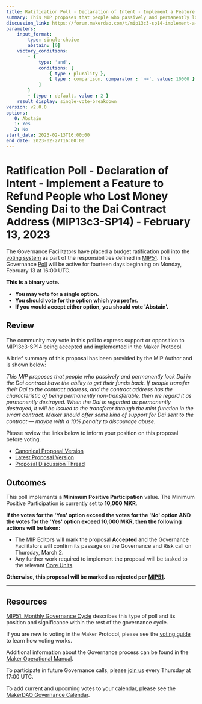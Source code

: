 ```yaml
---
title: Ratification Poll - Declaration of Intent - Implement a Feature to Refund People who Lost Money Sending Dai to the Dai Contract Address (MIP13c3-SP14) - February 13, 2023
summary: This MIP proposes that people who passively and permanently lock Dai in the Dai contract have the ability to get their funds back.
discussion_link: https://forum.makerdao.com/t/mip13c3-sp14-implement-a-feature-to-refund-people-who-lost-money-sending-dai-to-the-dai-contract-address/19605
parameters:
    input_format:
        type: single-choice
        abstain: [0]
    victory_conditions:
        - {
            type: 'and',
            conditions: [
                { type : plurality },
                { type : comparison, comparator : '>=', value: 10000 }
            ]
        }
        - {type : default, value : 2 }
    result_display: single-vote-breakdown
version: v2.0.0
options:
   0: Abstain
   1: Yes
   2: No
start_date: 2023-02-13T16:00:00
end_date: 2023-02-27T16:00:00
---
```

# Ratification Poll - Declaration of Intent - Implement a Feature to Refund People who Lost Money Sending Dai to the Dai Contract Address (MIP13c3-SP14) - February 13, 2023

The Governance Facilitators have placed a budget ratification poll into the [voting system](https://vote.makerdao.com/polling) as part of the responsibilities defined in [MIP51](https://mips.makerdao.com/mips/details/MIP51). This Governance [Poll](https://manual.makerdao.com/governance/governance-cycle/weekly-governance-cycle#weekly-governance-cycle-definitions-mip16c1) will be active for fourteen days beginning on Monday, February 13 at 16:00 UTC.

**This is a binary vote.**
- **You may vote for a single option.**
- **You should vote for the option which you prefer.**
- **If you would accept either option, you should vote 'Abstain'.**

## Review

The community may vote in this poll to express support or opposition to MIP13c3-SP14 being accepted and implemented in the Maker Protocol.

A brief summary of this proposal has been provided by the MIP Author and is shown below:

*This MIP proposes that people who passively and permanently lock Dai in the Dai contract have the ability to get their funds back. If people transfer their Dai to the contract address, and the contract address has the characteristic of being permanently non-transferable, then we regard it as permanently destroyed. When the Dai is regarded as permanently destroyed, it will be issued to the transferor through the mint function in the smart contract. Maker should offer some kind of support for Dai sent to the contract — maybe with a 10% penalty to discourage abuse.*

Please review the links below to inform your position on this proposal before voting.
* [Canonical Proposal Version](https://github.com/makerdao/mips/blob/65b50ab54f0416ea959d88477ac8dc4f8daa7290/MIP13/MIP13c3-Subproposals/MIP13c3-SP14.md)
* [Latest Proposal Version](https://mips.makerdao.com/mips/details/MIP13c3SP14)
* [Proposal Discussion Thread](https://forum.makerdao.com/t/mip13c3-sp14-implement-a-feature-to-refund-people-who-lost-money-sending-dai-to-the-dai-contract-address/19605)

## Outcomes

This poll implements a **Minimum Positive Participation** value. The Minimum Positive Participation is currently set to **10,000 MKR**.

**If the votes for the 'Yes' option exceed the votes for the 'No' option AND the votes for the 'Yes' option exceed 10,000 MKR, then the following actions will be taken:**
* The MIP Editors will mark the proposal **Accepted** and the Governance Facilitators will confirm its passage on the Governance and Risk call on Thursday, March 2.
* Any further work required to implement the proposal will be tasked to the relevant [Core Units](https://mips.makerdao.com/mips/details/MIP38#mip38c2-core-unit-state).

**Otherwise, this proposal will be marked as rejected per [MIP51](https://mips.makerdao.com/mips/details/MIP51#mip51c2-ratification-poll).**

---

## Resources

[MIP51: Monthly Governance Cycle](https://mips.makerdao.com/mips/details/MIP51) describes this type of poll and its position and significance within the rest of the governance cycle.

If you are new to voting in the Maker Protocol, please see the [voting guide](https://manual.makerdao.com/governance/voting-in-makerdao/on-chain-governance) to learn how voting works.

Additional information about the Governance process can be found in the [Maker Operational Manual](https://manual.makerdao.com).

To participate in future Governance calls, please [join us](https://forum.makerdao.com/tag/pubcall-:-governance-and-risk) every Thursday at 17:00 UTC.

To add current and upcoming votes to your calendar, please see the [MakerDAO Governance Calendar](https://manual.makerdao.com/makerdao/calendars/governance-calendar).
